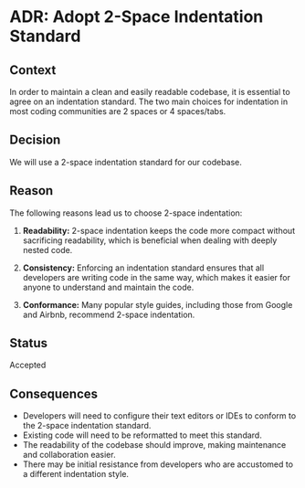 # ADR: Adopt 2-Space Indentation Standard

## Context
In order to maintain a clean and easily readable codebase, it is essential to agree on an indentation standard. The two main choices for indentation in most coding communities are 2 spaces or 4 spaces/tabs.

## Decision
We will use a 2-space indentation standard for our codebase.

## Reason
The following reasons lead us to choose 2-space indentation:

1. **Readability:** 2-space indentation keeps the code more compact without sacrificing readability, which is beneficial when dealing with deeply nested code.

2. **Consistency:** Enforcing an indentation standard ensures that all developers are writing code in the same way, which makes it easier for anyone to understand and maintain the code.

3. **Conformance:** Many popular style guides, including those from Google and Airbnb, recommend 2-space indentation.

## Status
Accepted

## Consequences
- Developers will need to configure their text editors or IDEs to conform to the 2-space indentation standard.
- Existing code will need to be reformatted to meet this standard.
- The readability of the codebase should improve, making maintenance and collaboration easier.
- There may be initial resistance from developers who are accustomed to a different indentation style.
